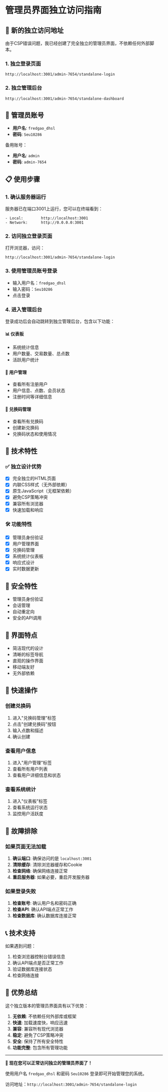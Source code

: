 # 管理员界面独立访问指南

## 🎯 新的独立访问地址

由于CSP错误问题，我已经创建了完全独立的管理员界面，不依赖任何外部脚本。

### 1. 独立登录页面
```
http://localhost:3001/admin-7654/standalone-login
```

### 2. 独立管理后台
```
http://localhost:3001/admin-7654/standalone-dashboard
```

## 👤 管理员账号

- **用户名**: `fredgao_dhsl`
- **密码**: `Seu10286`

备用账号：
- **用户名**: `admin`
- **密码**: `admin-7654`

## 📋 使用步骤

### 1. 确认服务器运行
服务器已在端口3001上运行，您可以在终端看到：
```
- Local:        http://localhost:3001
- Network:      http://0.0.0.0:3001
```

### 2. 访问独立登录页面
打开浏览器，访问：
```
http://localhost:3001/admin-7654/standalone-login
```

### 3. 使用管理员账号登录
- 输入用户名：`fredgao_dhsl`
- 输入密码：`Seu10286`
- 点击登录

### 4. 进入管理后台
登录成功后会自动跳转到独立管理后台，包含以下功能：

#### 📊 仪表板
- 系统统计信息
- 用户数量、交易数量、总点数
- 活跃用户统计

#### 👥 用户管理
- 查看所有注册用户
- 用户信息、点数、会员状态
- 注册时间等详细信息

#### 🎫 兑换码管理
- 查看所有兑换码
- 创建新兑换码
- 兑换码状态和使用情况

## 🔧 技术特性

### ✅ 独立设计优势
- [x] 完全独立的HTML页面
- [x] 内联CSS样式（无外部依赖）
- [x] 原生JavaScript（无框架依赖）
- [x] 避免CSP策略冲突
- [x] 兼容所有浏览器
- [x] 快速加载和响应

### 🛠️ 功能特性
- [x] 管理员身份验证
- [x] 用户管理界面
- [x] 兑换码管理
- [x] 系统统计仪表板
- [x] 响应式设计
- [x] 实时数据更新

## 🔐 安全特性

- 管理员身份验证
- 会话管理
- 自动重定向
- 安全的API调用

## 📱 界面特点

- 简洁现代的设计
- 清晰的标签导航
- 直观的操作界面
- 移动端友好
- 无外部依赖

## 🚀 快速操作

### 创建兑换码
1. 进入"兑换码管理"标签
2. 点击"创建兑换码"按钮
3. 输入点数和描述
4. 确认创建

### 查看用户信息
1. 进入"用户管理"标签
2. 查看所有用户列表
3. 查看用户详细信息和状态

### 查看系统统计
1. 进入"仪表板"标签
2. 查看系统运行状态
3. 监控用户活跃度

## 🔄 故障排除

### 如果页面无法加载
1. **确认端口**: 确保访问的是 `localhost:3001`
2. **清除缓存**: 清除浏览器缓存和Cookie
3. **检查网络**: 确保网络连接正常
4. **重启服务器**: 如果必要，重启开发服务器

### 如果登录失败
1. **检查账号**: 确认用户名和密码正确
2. **检查API**: 确认API端点正常工作
3. **检查数据库**: 确认数据库连接正常

## 📞 技术支持

如果遇到问题：
1. 检查浏览器控制台错误信息
2. 确认API端点是否正常工作
3. 验证数据库连接状态
4. 检查网络连接

## 🎉 优势总结

这个独立版本的管理员界面具有以下优势：

1. **无依赖**: 不依赖任何外部库或框架
2. **快速**: 加载速度快，响应迅速
3. **兼容**: 兼容所有现代浏览器
4. **稳定**: 避免了CSP策略冲突
5. **安全**: 保持了所有安全特性
6. **功能完整**: 包含所有管理功能

---

**🎉 现在您可以正常访问独立的管理员界面了！**

使用用户名 `fredgao_dhsl` 和密码 `Seu10286` 登录即可开始管理您的系统。

访问地址：`http://localhost:3001/admin-7654/standalone-login`
